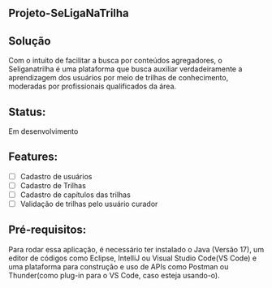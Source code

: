 <h2>Projeto-SeLigaNaTrilha</h2>

<h2>Solução</h2>
Com o intuito de facilitar a busca por conteúdos agregadores, o Seliganatrilha é uma plataforma que busca auxiliar verdadeiramente a aprendizagem dos usuários por meio de trilhas de conhecimento, moderadas por profissionais qualificados da área.

<h2>Status:</h2>
Em desenvolvimento

<h2>Features:</h2>

- [ ] Cadastro de usuários
- [ ] Cadastro de Trilhas
- [ ] Cadastro de capítulos das trilhas
- [ ] Validação de trilhas pelo usuário curador

<h2>Pré-requisitos:</h2>
Para rodar essa aplicação, é necessário ter instalado o Java (Versão 17), um editor de códigos como Eclipse, IntelliJ ou Visual Studio Code(VS Code) e uma plataforma para construção e uso de APIs como Postman ou Thunder(como plug-in para o VS Code, caso esteja usando-o).
